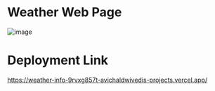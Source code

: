 # Weather Web Page 
![image](https://github.com/user-attachments/assets/bd24bbde-5ebd-47aa-8c8d-9e1d00f4aa41)

# Deployment Link
https://weather-info-9rvxg857t-avichaldwivedis-projects.vercel.app/
